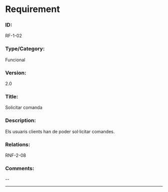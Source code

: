 # Requirement

### ID:
RF-1-02

### Type/Category:
Funcional

### Version:
2.0

### Title:
Solicitar comanda

### Description:
Els usuaris clients han de poder sol·licitar comandes.

### Relations:
RNF-2-08

### Comments:
--

---
